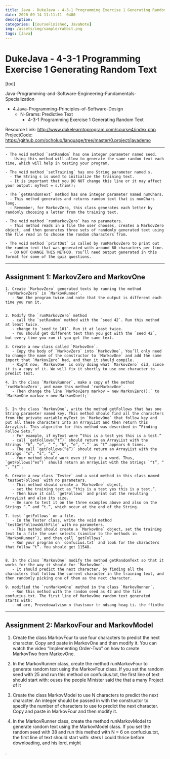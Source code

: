 ```yaml
---
title: Java - DukeJava - 4-3-1 Programming Exercise 1 Generating Random Text
date: 2020-09-14 11:11:11 -0400
description:
categories: [CourseFinished, JavaNote]
img: /assets/img/sample/rabbit.png
tags: [Java]
---
```


# DukeJava - 4-3-1 Programming Exercise 1 Generating Random Text

[toc]

Java-Programming-and-Software-Engineering-Fundamentals-Specialization
- 4.Java-Programming-Principles-of-Software-Design
  - N-Grams: Predictive Text
    - 4-3-1 Programming Exercise 1 Generating Random Text

Resource Link: http://www.dukelearntoprogram.com/course4/index.php
ProjectCode: https://github.com/ocholuo/language/tree/master/0.project/javademo

---

```
- The void method `setRandom` has one integer parameter named seed.
  - Using this method will allow to generate the same random text each time, which will help in testing your program.

- The void method `setTraining` has one String parameter named s.
  - The String s is used to initialize the training text.
  - It is important that you DO NOT change this line or it may affect your output: myText = s.trim();

- The `getRandomText` method has one integer parameter named numChars.
  - This method generates and returns random text that is numChars long.
  - Remember, for MarkovZero, this class generates each letter by randomly choosing a letter from the training text.

- The void method `runMarkovZero` has no parameters.
  - This method reads in a file the user chooses, creates a MarkovZero object, and then generates three sets of randomly generated text using the file read in to choose the random characters from.

- The void method `printOut` is called by runMarkovZero to print out the random text that was generated with around 60 characters per line.
  - DO NOT CHANGE THIS METHOD. You’ll need output generated in this format for some of the quiz questions.
```

---

## Assignment 1: MarkovZero and MarkovOne

```
1. Create `MarkovZero` generated texts by running the method `runMarkovZero` in `MarkovRunner`.
   - Run the program twice and note that the output is different each time you run it.


2. Modify the `runMarkovZero` method
   - call the `setRandom` method with the `seed 42`. Run this method at least twice.
   - change to `seed to 101`. Run it at least twice.
   - You should get different text than you got with the `seed 42`, but every time you run it you get the same text.

3. Create a new class called `MarkovOne`.
   - Copy the body of `MarkovZero` into `MarkovOne`. You’ll only need to change the name of the constructor to `MarkovOne` and add the same import that `MarkovZero` had, and then it should compile.
   - Right now, `MarkovOne` is only doing what `MarkovZero` did, since it is a copy of it. We will fix it shortly to use one character to predict text.

4. In the class `MarkovRunner`, make a copy of the method `runMarkovZero`, and name this method `runMarkovOne`.
   - Then change the line `MarkovZero markov = new MarkovZero();` to `MarkovOne markov = new MarkovOne();`


5. In the class `MarkovOne`, write the method getFollows that has one String parameter named key. This method should find all the characters from the private variable myText in `MarkovOne` that follow key and put all these characters into an ArrayList and then return this ArrayList. This algorithm for this method was described in “Finding Follow Sets.”
   - For example, if myText were “this is a test yes this is a test.”
   - call `getFollows(“t”)` should return an ArrayList with the Strings `“h”, “e”, “ “, “h”, “e”, “.”` as “t” appears 6 times.
   - The call `getFollows(“e”)` should return an ArrayList with the Strings `“s”, “s”, “s”`.
   - Your method should work even if key is a word. Thus, `getFollows(“es”)` should return an ArrayList with the Strings `“t”, “ “, “t”`.

6. Create a new class `Tester` and a void method in this class named `testGetFollows` with no parameters.
   - This method should create a `MarkovOne` object,
   - set the training text as “this is a test yes this is a test.”.
   - Then have it call `getFollows` and print out the resulting ArrayList and also its size.
   - Be sure to test it on the three examples above and also on the Strings “.” and “t.”, which occur at the end of the String.

7. test `getFollows` on a file.
   - In the Tester class, write the void method `testGetFollowsWithFile` with no parameters.
   - This method should create a `MarkovOne` object, set the training text to a file the user selects (similar to the methods in `MarkovRunner`), and then call `getFollows`.
   - Run your program on `confucius.txt` and look for the characters that follow “t”. You should get 11548.


8. In the class `MarkovOne` modify the method getRandomText so that it works for the way it should for `MarkovOne`.
   - It should predict the next character, by finding all the characters that follow the current character in the training text, and then randomly picking one of them as the next character.

9. modified the `runMarkovOne` method in the class `MarkovRunner`.
   - Run this method with the random seed as 42 and the file confucius.txt. The first line of MarkovOne random text generated starts with:
   - nd are, Prevedowalvism n thastsour tr ndsang heag ti. the ffinthe
```


---

## Assignment 2: MarkovFour and MarkovModel


1. Create the class MarkovFour to use four characters to predict the next character. Copy and paste in MarkovOne and then modify it. You can watch the video “Implementing Order-Two” on how to create MarkovTwo from MarkovOne.

2. In the MarkovRunner class, create the method runMarkovFour to generate random text using the MarkovFour class. If you set the random seed with 25 and run this method on confucius.txt, the first line of text should start with:
ouses the people Minister said the that a many Project of it

3. Create the class MarkovModel to use N characters to predict the next character. An integer should be passed in with the constructor to specify the number of characters to use to predict the next character. Copy and paste in MarkovFour and then modify it.

4. In the MarkovRunner class, create the method runMarkovModel to generate random text using the MarkovModel class. If you set the random seed with 38 and run this method with N = 6 on confucius.txt, the first line of text should start with:
sters I could thrice before downloading, and his lord, might









.
